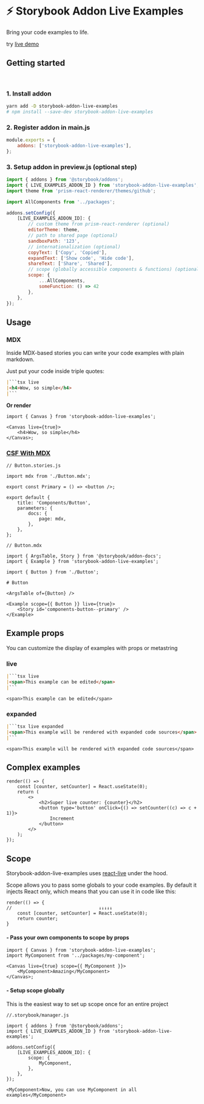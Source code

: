 # ⚡ Storybook Addon Live Examples

Bring your code examples to life.

try [live demo](https://alfa-laboratory.github.io/core-components/master/?path=/docs/%D0%BA%D0%BE%D0%BC%D0%BF%D0%BE%D0%BD%D0%B5%D0%BD%D1%82%D1%8B-%D0%BF%D0%B5%D1%81%D0%BE%D1%87%D0%BD%D0%B8%D1%86%D0%B0--page)

## Getting started

<br />

### 1. Install addon

```bash
yarn add -D storybook-addon-live-examples
# npm install --save-dev storybook-addon-live-examples
```

### 2. Register addon in main.js

```js
module.exports = {
    addons: ['storybook-addon-live-examples'],
};
```

### 3. Setup addon in preview.js (optional step)

```js
import { addons } from '@storybook/addons';
import { LIVE_EXAMPLES_ADDON_ID } from 'storybook-addon-live-examples';
import theme from 'prism-react-renderer/themes/github';

import AllComponents from '../packages';

addons.setConfig({
    [LIVE_EXAMPLES_ADDON_ID]: {
        // custom theme from prism-react-renderer (optional)
        editorTheme: theme,
        // path to shared page (optional)
        sandboxPath: '123',
        // internationalization (optional)
        copyText: ['Copy', 'Copied'],
        expandText: ['Show code', 'Hide code'],
        shareText: ['Share', 'Shared'],
        // scope (globally accessible components & functions) (optional)
        scope: {
            ...AllComponents,
            someFunction: () => 42
        },
    },
});
```

## Usage

### MDX

Inside MDX-based stories you can write your code examples with plain markdown.

Just put your code inside triple quotes:

```markdown
|```tsx live
|<h4>Wow, so simple</h4>
|```
```

**Or render**

```tsx
import { Canvas } from 'storybook-addon-live-examples';

<Canvas live={true}>
    <h4>Wow, so simple</h4>
</Canvas>;
```

### [CSF With MDX](https://github.com/storybookjs/storybook/blob/master/addons/docs/docs/recipes.md#csf-stories-with-arbitrary-mdx)

```tsx
// Button.stories.js

import mdx from './Button.mdx';

export const Primary = () => <button />;

export default {
    title: 'Components/Button',
    parameters: {
        docs: {
            page: mdx,
        },
    },
};
```

```tsx
// Button.mdx

import { ArgsTable, Story } from '@storybook/addon-docs';
import { Example } from 'storybook-addon-live-examples';

import { Button } from './Button';

# Button

<ArgsTable of={Button} />

<Example scope={{ Button }} live={true}>
    <Story id='components-button--primary' />
</Example>
```



## Example props

You can customize the display of examples with props or metastring

### live

```markdown
|```tsx live
|<span>This example can be edited</span>
|```
```

```tsx live
<span>This example can be edited</span>
```

### expanded

```markdown
|```tsx live expanded
|<span>This example will be rendered with expanded code sources</span>
|```
```

```tsx live expanded
<span>This example will be rendered with expanded code sources</span>
```

## Complex examples

```tsx live expanded
render(() => {
    const [counter, setCounter] = React.useState(0);
    return (
        <>
            <h2>Super live counter: {counter}</h2>
            <button type='button' onClick={() => setCounter((c) => c + 1)}>
                Increment
            </button>
        </>
    );
});
```

## Scope

Storybook-addon-live-examples uses [react-live](https://github.com/FormidableLabs/react-live) under the hood.

Scope allows you to pass some globals to your code examples.
By default it injects React only, which means that you can use it in code like this:

```tsx
render(() => {
//                                ↓↓↓↓↓
    const [counter, setCounter] = React.useState(0);
    return counter;
}
```

#### - Pass your own components to scope by props

```tsx
import { Canvas } from 'storybook-addon-live-examples';
import MyComponent from '../packages/my-component';

<Canvas live={true} scope={{ MyComponent }}>
    <MyComponent>Amazing</MyComponent>
</Canvas>;
```

#### - Setup scope globally

This is the easiest way to set up scope once for an entire project

```tsx
//.storybook/manager.js

import { addons } from '@storybook/addons';
import { LIVE_EXAMPLES_ADDON_ID } from 'storybook-addon-live-examples';

addons.setConfig({
    [LIVE_EXAMPLES_ADDON_ID]: {
        scope: {
            MyComponent,
        },
    },
});
```

```tsx
<MyComponent>Now, you can use MyComponent in all examples</MyComponent>
```
